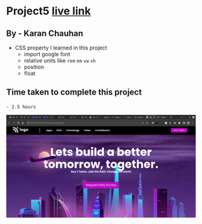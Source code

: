 # Project5 [live link](https://css-projects-05.netlify.app/)

## By - Karan Chauhan

- CSS property I learned in this project
    - import google font
    - relative units like `rem` `em` `vw` `vh`
    - position
    - float

## Time taken to complete this project
    - 2.5 hours

![image](project5.png)